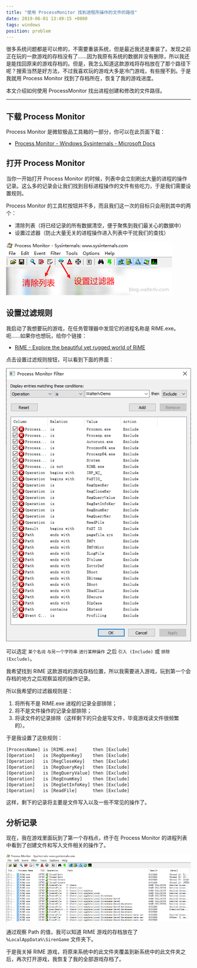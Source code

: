 ```yaml
---
title: "使用 ProcessMonitor 找到进程所操作的文件的路径"
date: 2019-06-01 13:49:15 +0800
tags: windows
position: problem
---
```


很多系统问题都是可以修的，不需要重装系统，但是最近我还是重装了。发现之前正在玩的一款游戏的存档没有了……因为我原有系统的数据并没有删除，所以我还是能找回原来的游戏存档的。但是，我怎么知道这款游戏将存档放在了那个路径下呢？搜索当然是好方法，不过我喜欢玩的游戏大多是冷门游戏，有些搜不到。于是我就用 Process Monitor 找到了存档所在，恢复了我的游戏进度。

本文介绍如何使用 ProcessMonitor 找出进程创建和修改的文件路径。

---

<div id="toc"></div>

## 下载 Process Monitor

Process Monitor 是微软极品工具箱的一部分，你可以在此页面下载：

- [Process Monitor - Windows Sysinternals - Microsoft Docs](https://docs.microsoft.com/en-us/sysinternals/downloads/procmon)

## 打开 Process Monitor

当你一开始打开 Process Monitor 的时候，列表中会立刻刷出大量的进程的操作记录。这么多的记录会让我们找到目标进程操作的文件有些吃力，于是我们需要设置规则。

Process Monitor 的工具栏按钮并不多，而且我们这一次的目标只会用到其中的两个：

- 清除列表（将已经记录的所有数据清空，便于聚焦到我们最关心的数据中）
- 设置过滤器（防止大量无关的进程操作进入列表中干扰我们的查找）

![Process Monitor 的工具栏按钮](/static/posts/2019-06-01-13-36-35.png)

## 设置过滤规则

我启动了我想要玩的游戏，在任务管理器中发现它的进程名称是 RIME.exe。呃……如果你也想玩，给你个链接：

- [RiME - Explore the beautiful yet rugged world of RiME](https://www.epicgames.com/store/en-US/product/rime/home)

点击设置过滤规则按钮，可以看到下面的界面：

![设置过滤器](/static/posts/2019-06-01-13-40-45.png)

可以选定 `某个名词` `与另一个字符串` `进行某种操作` 之后 `引入 (Include)` 或 `排除 (Exclude)`。

我希望找到 RIME 这款游戏的游戏存档位置，所以我需要进入游戏，玩到第一个会存档的地方之后观察监视的操作记录。

所以我希望的过滤器规则是：

1. 将所有不是 RIME.exe 进程的记录全部排除；
1. 将不是文件操作的记录全部排除；
1. 将读文件的记录排除（这样剩下的只会是写文件，毕竟游戏读文件很频繁的）。

于是我设置了这些规则：

```
[ProcessName] is [RIME.exe]      then [Exclude]
[Operation]   is [RegOpenKey]    then [Exclude]
[Operation]   is [RegCloseKey]   then [Exclude]
[Operation]   is [RegQueryKey]   then [Exclude]
[Operation]   is [RegQueryValue] then [Exclude]
[Operation]   is [RegEnumKey]    then [Exclude]
[Operation]   is [RegSetInfoKey] then [Exclude]
[Operation]   is [ReadFile]      then [Exclude]
```

这样，剩下的记录将主要是文件写入以及一些不常见的操作了。

## 分析记录

现在，我在游戏里面玩到了第一个存档点，终于在 Process Monitor 的进程列表中看到了创建文件和写入文件相关的操作了。

![记录的列表](/static/posts/2019-06-01-13-47-11.png)

通过观察 Path 的值，我可以知道 RIME 游戏的存档放在了 `%LocalAppData%\SirenGame` 文件夹下。

于是我关掉 RIME 游戏，将原来系统中的此文件夹覆盖到新系统中的此文件夹之后，再次打开游戏，我恢复了我的全部游戏存档了。

